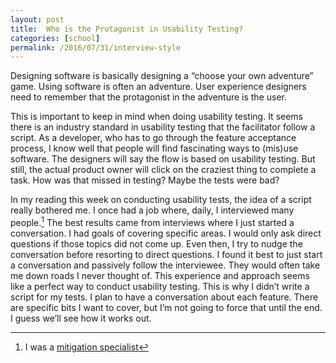 ```yaml
---
layout: post
title:  Who is the Protagonist in Usability Testing?
categories: [school]
permalink: /2016/07/31/interview-style
---
```


Designing software is basically designing a “choose your own adventure” game. Using software is often an adventure. User experience designers need to remember that the protagonist in the adventure is the user.

This is important to keep in mind when doing usability testing. It seems there is an industry standard in usability testing that the facilitator follow a script. As a developer, who has to go through the feature acceptance process, I know well that people will find fascinating ways to (mis)use software. The designers will say the flow is based on usability testing. But still, the actual product owner will click on the craziest thing to complete a task. How was that missed in testing? Maybe the tests were bad?

In my reading this week on conducting usability tests, the idea of a script really bothered me. I once had a job where, daily, I interviewed many people.[^mit] The best results came from interviews where I just started a conversation. I had goals of covering specific areas. I would only ask direct questions if those topics did not come up. Even then, I try to nudge the conversation before resorting to direct questions. I found it best to just start a conversation and passively follow the interviewee. They would often take me down roads I never thought of. This experience and approach seems like a perfect way to conduct usability testing. This is why I didn’t write a script for my tests. I plan to have a conversation about each feature. There are specific bits I want to cover, but I’m not going to force that until the end. I guess we’ll see how it works out.

[^mit]: I was a [mitigation specialist](http://www.tonymosslaw.com/criminal-defense/mitigation-consulting/what-does-a-mitigation-specialist-do/)